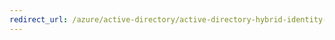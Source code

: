 ```yaml
---
redirect_url: /azure/active-directory/active-directory-hybrid-identity-design-considerations-accesscontrol-requirements
---
```

